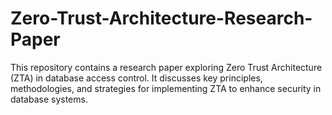 # Zero-Trust-Architecture-Research-Paper
This repository contains a research paper exploring Zero Trust Architecture (ZTA) in database access control. It discusses key principles, methodologies, and strategies for implementing ZTA to enhance security in database systems.
